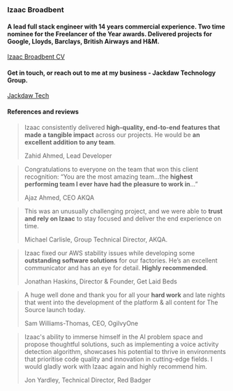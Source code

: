 ### Izaac Broadbent

<!--
**izaacdb/izaacdb** is a ✨ _special_ ✨ repository because its `README.md` (this file) appears on your GitHub profile.

Here are some ideas to get you started:

- 🔭 I’m currently working on ...
- 🌱 I’m currently learning ...
- 👯 I’m looking to collaborate on ...
- 🤔 I’m looking for help with ...
- 💬 Ask me about ...
- 📫 How to reach me: ...
- 😄 Pronouns: ...
- ⚡ Fun fact: ...
-->


#### A lead full stack engineer with 14 years commercial experience. Two time nominee for the Freelancer of the Year awards. Delivered projects for Google, Lloyds, Barclays, British Airways and H&M.

[Izaac Broadbent CV](https://izaacbroadbent.com)

#### Get in touch, or reach out to me at my business - Jackdaw Technology Group. 

[Jackdaw Tech](https://jackdawtech.co.uk)

#### References and reviews

> Izaac consistently delivered **high-quality, end-to-end features that made a tangible impact** across our projects. He would be **an excellent addition to any team**.
>
> Zahid Ahmed, Lead Developer

   
> Congratulations to everyone on the team that won this client recognition:
> “You are the most amazing team…the **highest performing team I ever have had the pleasure to work in**…”
> 
> Ajaz Ahmed, CEO AKQA

  
> This was an unusually challenging project, and we were able to **trust and rely on Izaac** to stay focused and deliver the end experience on time.
> 
> Michael Carlisle, Group Technical Director, AKQA.

  
> Izaac fixed our AWS stability issues while developing some **outstanding software solutions** for our factories. He’s an excellent communicator and has an eye for detail. **Highly recommended**.
> 
> Jonathan Haskins, Director & Founder, Get Laid Beds

  
> A huge well done and thank you for all your **hard work** and late nights that went into the development of the platform & all content for The Source launch today.
> 
> Sam Williams-Thomas, CEO, OgilvyOne


> Izaac's ability to immerse himself in the AI problem space and propose thoughtful solutions, such as implementing a voice activity detection algorithm, showcases his potential to thrive in environments that prioritise code quality and innovation in cutting-edge fields. I would gladly work with Izaac again and highly recommend him.
> 
> Jon Yardley, Technical Director, Red Badger
